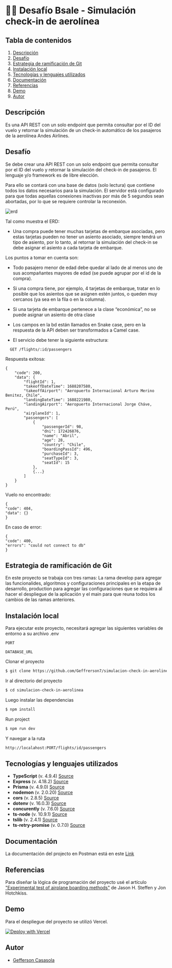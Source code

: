 # 🧑‍💻 Desafío Bsale - Simulación check-in de aerolínea

## Tabla de contenidos

1. [Descripción](#descripción)
2. [Desafío](#desafío)
3. [Estrategia de ramificación de Git](#estrategia-de-ramificación-de-git)
4. [Instalación local](#instalación-local)
5. [Tecnologías y lenguajes utilizados](#Tecnologías-y-lenguajes-utilizados)
6. [Documentación](#documentación)
7. [Referencias](#referencias)
8. [Demo](#demo)
9. [Autor](#Autor)

## Descripción

Es una API REST con un solo endpoint que permita consultar por el ID del vuelo y retornar la simulación de un check-in automático de los pasajeros de la aerolínea Andes Airlines.

## Desafío

Se debe crear una API REST con un solo endpoint que permita consultar por el ID del vuelo y retornar la simulación del check-in de pasajeros. El lenguaje y/o framework es de libre elección.

Para ello se contará con una base de datos (solo lectura) que contiene todos los datos necesarios para la simulación. El servidor está configurado para que todas aquellas conexiones inactivas por más de 5 segundos sean abortadas, por lo que se requiere controlar la reconexión.

![erd](https://user-images.githubusercontent.com/61089189/228735639-08f7e264-8b2b-4c24-962d-c719dc37626f.png)

Tal como muestra el ERD:

* Una compra puede tener muchas tarjetas de embarque asociadas, pero estas tarjetas pueden no tener un asiento asociado, siempre tendrá un tipo de asiento, por lo tanto, al retornar la simulación del check-in se debe asignar el asiento a cada tarjeta de embarque.

Los puntos a tomar en cuenta son:

* Todo pasajero menor de edad debe quedar al lado de al menos uno de sus acompañantes mayores de edad (se puede agrupar por el id de la compra).

* Si una compra tiene, por ejemplo, 4 tarjetas de embarque, tratar en lo posible que los asientos que se asignen estén juntos, o queden muy cercanos (ya sea en la fila o en la columna).

* Si una tarjeta de embarque pertenece a la clase “económica”, no se puede asignar un asiento de otra clase

* Los campos en la bd están llamados en Snake case, pero en la respuesta de la API deben ser transformados a Camel case.

* El servicio debe tener la siguiente estructura:

```
  GET /flights/:id/passengers
```

Respuesta exitosa:

```
{
    "code": 200,
    "data": {
        "flightId": 1,
        "takeoffDateTime": 1688207580,
        "takeoffAirport": "Aeropuerto Internacional Arturo Merino Benitez, Chile",
        "landingDateTime": 1688221980,
        "landingAirport": "Aeropuerto Internacional Jorge Cháve, Perú",
        "airplaneId": 1,
        "passengers": [
            {
                "passengerId": 98,
                "dni": 172426876,
                "name": "Abril",
                "age": 28,
                "country": "Chile",
                "boardingPassId": 496,
                "purchaseId": 3,
                "seatTypeId": 3,
                "seatId": 15
            },
            {...}
        ]
    }
}
```

Vuelo no encontrado:

```
{
"code": 404,
"data": {}
}
```

En caso de error:

```
{
"code": 400,
"errors": "could not connect to db"
}

```

## Estrategia de ramificación de Git

En este proyecto se trabaja con tres ramas:
La rama develop para agregar las funcionalides, algoritmos y configuraciones principales en la etapa de desarrollo, production para agregar las configuraciones que se requiera al hacer el despliegue de la aplicación y el main para que reuna todos los cambios de las ramas anteriores.

## Instalación local

Para ejecutar este proyecto, necesitará agregar las siguientes variables de entorno a su archivo .env

`PORT`

`DATABASE_URL`

Clonar el proyecto

```bash
$ git clone https://github.com/Geffrerson7/simulacion-check-in-aerolinea.git
```

Ir al directorio del proyecto

```bash
$ cd simulacion-check-in-aerolinea
```

Luego instalar las dependencias

```bash
$ npm install
```

Run project

```bash
$ npm run dev
```

Y navegar a la ruta

```sh
http://localahost:PORT/flights/id/passengers
```

## Tecnologías y lenguajes utilizados

* **TypeScript** (v. 4.9.4) [Source](https://www.typescriptlang.org/docs/handbook/typescript-in-5-minutes.html)
* **Express** (v. 4.18.2)  [Source](https://www.npmjs.com/package/express)
* **Prisma** (v. 4.9.0) [Source](https://www.prisma.io/docs)
* **nodemon** (v. 2.0.20) [Source](https://www.npmjs.com/package/nodemon)
* **cors** (v. 2.8.5) [Source](https://www.npmjs.com/package/cors)
* **dotenv** (v. 16.0.3) [Source](https://www.npmjs.com/package/dotenv)
* **concurently**  (v. 7.6.0) [Source](https://www.npmjs.com/package/concurrently)
* **ts-node**  (v. 10.9.1) [Source](https://www.npmjs.com/package/ts-node)
* **tslib**  (v. 2.4.1) [Source](https://www.npmjs.com/package/tslib)
* **ts-retry-promise** (v. 0.7.0) [Source](https://www.npmjs.com/package/tslib)

## Documentación
La documentación del projecto en Postman está en este [Link](https://www.npmjs.com/package/ts-retry-promise)

## Referencias

Para diseñar la lógica de programación del proyecto usé el artículo ["Experimental test of airplane boarding methods"](https://arxiv.org/pdf/1108.5211.pdf) de Jason H. Steffen y Jon Hotchkiss.

## Demo
Para el despliegue del proyecto se utilizó Vercel.

[![Deploy with Vercel](https://vercel.com/button)](https://simulacion-check-in-aerolinea.vercel.app/flights/1/passengers)


## Autor
- [Gefferson Casasola](https://github.com/Geffrerson7)